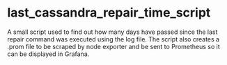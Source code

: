 # last_cassandra_repair_time_script
A small script used to find out how many days have passed since the last repair command was executed using the log file. 
The script also creates a .prom file to be scraped by node exporter and be sent to Prometheus so it can be displayed in Grafana. 
